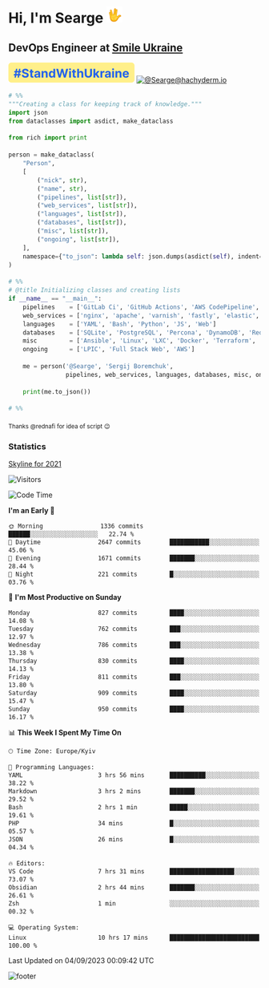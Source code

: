 # Hi, I'm Searge <img src="images/vulcan.webp" style="display: inline-block; margin: 0; height: 2rem" alt="Vulcan salute" />

## DevOps Engineer at [Smile Ukraine](https://smile-ukraine.com/en)

[![Stand With Ukraine](https://raw.githubusercontent.com/vshymanskyy/StandWithUkraine/main/badges/StandWithUkraine.svg)](https://stand-with-ukraine.pp.ua)
<a rel="me" href="https://hachyderm.io/@Searge">![@Searge@hachyderm.io](https://img.shields.io/badge/-@Searge-%232B90D9?logo=mastodon&logoColor=white)</a>

```python
# %%
"""Creating a class for keeping track of knowledge."""
import json
from dataclasses import asdict, make_dataclass

from rich import print

person = make_dataclass(
    "Person",
    [
        ("nick", str),
        ("name", str),
        ("pipelines", list[str]),
        ("web_services", list[str]),
        ("languages", list[str]),
        ("databases", list[str]),
        ("misc", list[str]),
        ("ongoing", list[str]),
    ],
    namespace={"to_json": lambda self: json.dumps(asdict(self), indent=4)},
)

# %%
# @title Initializing classes and creating lists
if __name__ == "__main__":
    pipelines    = ['GitLab Ci', 'GitHub Actions', 'AWS CodePipeline', 'Jenkins']
    web_services = ['nginx', 'apache', 'varnish', 'fastly', 'elastic', 'solr']
    languages    = ['YAML', 'Bash', 'Python', 'JS', 'Web']
    databases    = ['SQLite', 'PostgreSQL', 'Percona', 'DynamoDB', 'Redis']
    misc         = ['Ansible', 'Linux', 'LXC', 'Docker', 'Terraform', 'AWS']
    ongoing      = ['LPIC', 'Full Stack Web', 'AWS']

    me = person('@Searge', 'Sergij Boremchuk',
                pipelines, web_services, languages, databases, misc, ongoing)

    print(me.to_json())

# %%

```

<sub>Thanks @rednafi for idea of script :wink:</sub>

### Statistics

[Skyline for 2021](https://skyline.github.com/Searge/2021)

![Visitors](https://komarev.com/ghpvc/?username=searge&label=Profile%20views&color=0e75b6&style=flat) 
<!--START_SECTION:waka-->
![Code Time](http://img.shields.io/badge/Code%20Time-2%2C197%20hrs%2058%20mins-blue)

**I'm an Early 🐤** 

```text
🌞 Morning                1336 commits        ██████░░░░░░░░░░░░░░░░░░░   22.74 % 
🌆 Daytime                2647 commits        ███████████░░░░░░░░░░░░░░   45.06 % 
🌃 Evening                1671 commits        ███████░░░░░░░░░░░░░░░░░░   28.44 % 
🌙 Night                  221 commits         █░░░░░░░░░░░░░░░░░░░░░░░░   03.76 % 
```
📅 **I'm Most Productive on Sunday** 

```text
Monday                   827 commits         ████░░░░░░░░░░░░░░░░░░░░░   14.08 % 
Tuesday                  762 commits         ███░░░░░░░░░░░░░░░░░░░░░░   12.97 % 
Wednesday                786 commits         ███░░░░░░░░░░░░░░░░░░░░░░   13.38 % 
Thursday                 830 commits         ████░░░░░░░░░░░░░░░░░░░░░   14.13 % 
Friday                   811 commits         ███░░░░░░░░░░░░░░░░░░░░░░   13.80 % 
Saturday                 909 commits         ████░░░░░░░░░░░░░░░░░░░░░   15.47 % 
Sunday                   950 commits         ████░░░░░░░░░░░░░░░░░░░░░   16.17 % 
```


📊 **This Week I Spent My Time On** 

```text
🕑︎ Time Zone: Europe/Kyiv

💬 Programming Languages: 
YAML                     3 hrs 56 mins       ██████████░░░░░░░░░░░░░░░   38.22 % 
Markdown                 3 hrs 2 mins        ███████░░░░░░░░░░░░░░░░░░   29.52 % 
Bash                     2 hrs 1 min         █████░░░░░░░░░░░░░░░░░░░░   19.61 % 
PHP                      34 mins             █░░░░░░░░░░░░░░░░░░░░░░░░   05.57 % 
JSON                     26 mins             █░░░░░░░░░░░░░░░░░░░░░░░░   04.34 % 

🔥 Editors: 
VS Code                  7 hrs 31 mins       ██████████████████░░░░░░░   73.07 % 
Obsidian                 2 hrs 44 mins       ███████░░░░░░░░░░░░░░░░░░   26.61 % 
Zsh                      1 min               ░░░░░░░░░░░░░░░░░░░░░░░░░   00.32 % 

💻 Operating System: 
Linux                    10 hrs 17 mins      █████████████████████████   100.00 % 
```


 Last Updated on 04/09/2023 00:09:42 UTC
<!--END_SECTION:waka-->

![footer](https://capsule-render.vercel.app/api?type=waving&color=gradient&customColorList=14,21&height=82&section=footer)
